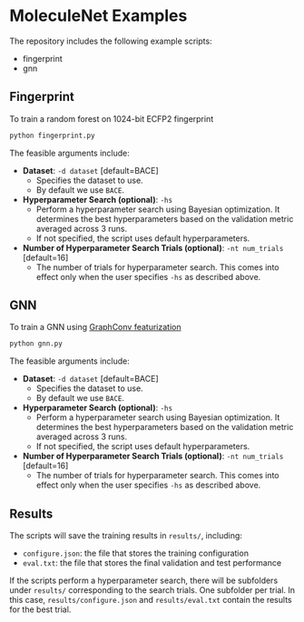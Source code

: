 # MoleculeNet Examples

The repository includes the following example scripts:
- fingerprint
- gnn

## Fingerprint

To train a random forest on 1024-bit ECFP2 fingerprint

```bash
python fingerprint.py
```

The feasible arguments include:
- **Dataset**: `-d dataset` [default=BACE]
    - Specifies the dataset to use.
    - By default we use `BACE`.
- **Hyperparameter Search (optional)**: `-hs`
    - Perform a hyperparameter search using Bayesian optimization. It determines the best 
      hyperparameters based on the validation metric averaged across 3 runs.
    - If not specified, the script uses default hyperparameters.
- **Number of Hyperparameter Search Trials (optional)**: `-nt num_trials` [default=16]
    - The number of trials for hyperparameter search. This comes into effect only when the user specifies 
      `-hs` as described above.
      
## GNN

To train a GNN using [GraphConv featurization](https://github.com/deepchem/deepchem/blob/master/deepchem/feat/molecule_featurizers/mol_graph_conv_featurizer.py#L89)

```bash
python gnn.py
```

The feasible arguments include:
- **Dataset**: `-d dataset` [default=BACE]
    - Specifies the dataset to use.
    - By default we use `BACE`.
- **Hyperparameter Search (optional)**: `-hs`
    - Perform a hyperparameter search using Bayesian optimization. It determines the best 
      hyperparameters based on the validation metric averaged across 3 runs.
    - If not specified, the script uses default hyperparameters.
- **Number of Hyperparameter Search Trials (optional)**: `-nt num_trials` [default=16]
    - The number of trials for hyperparameter search. This comes into effect only when the user specifies 
      `-hs` as described above.

## Results

The scripts will save the training results in `results/`, including:
- `configure.json`: the file that stores the training configuration
- `eval.txt`: the file that stores the final validation and test performance

If the scripts perform a hyperparameter search, there will be subfolders under `results/`
corresponding to the search trials. One subfolder per trial. In this case, 
`results/configure.json` and `results/eval.txt` contain the results for the best trial.
